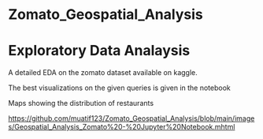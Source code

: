 # Zomato_Geospatial_Analysis

# Exploratory Data Analaysis

A detailed EDA on the zomato dataset available on kaggle.

The best visualizations on the given queries is given in the notebook




Maps showing the distribution of restaurants


https://github.com/muatif123/Zomato_Geospatial_Analysis/blob/main/images/Geospatial_Analysis_Zomato%20-%20Jupyter%20Notebook.mhtml
